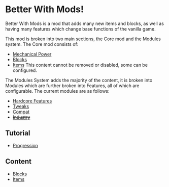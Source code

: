 # Better With Mods!

Better With Mods is a mod that adds many new items and blocks, as well as having many features which change base functions of the vanilla game.

This mod is broken into two main sections, the Core mod and the Modules system.
The Core mod consists of:
   * [Mechanical Power](mechanical/index.md) 
   * [Blocks](blocks/index.md)
   * [Items](items/index.md)
This content cannot be removed or disabled, some can be configured.  

The Modules System adds the majority of the content, it is broken into Modules which are further broken into Features, all of which are configurable. The current modules are as follows:  
   * [Hardcore Features](hardcore/index.md)  
   * [Tweaks](tweaks.md)
   * [Compat](compat.md)
   * [~~Industry~~](industry.md)
 

## Tutorial
* [Progression](mechanical/index.md)

## Content
* [Blocks](blocks/index.md)
* [Items](items/index.md)


